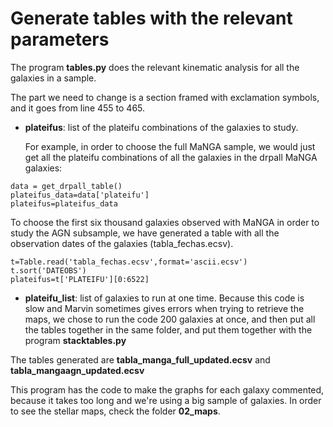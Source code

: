 # Generate tables with the relevant parameters

The program **tables.py** does the relevant kinematic analysis for all the galaxies in a sample.

The part we need to change is a section framed with exclamation symbols, and it goes from line 455 to 465.

- **plateifus**: list of the plateifu combinations of the galaxies to study. 
  
  For example, in order to choose the full MaNGA sample, we would just get all the plateifu combinations of all the galaxies in the drpall MaNGA galaxies: 
 ```
data = get_drpall_table()
plateifus_data=data['plateifu']
plateifus=plateifus_data
 ```
  To choose the first six thousand galaxies observed with MaNGA in order to study the AGN subsample, we have generated a table with all the observation dates of the galaxies (tabla_fechas.ecsv). 
 ```  
t=Table.read('tabla_fechas.ecsv',format='ascii.ecsv')
t.sort('DATEOBS')
plateifus=t['PLATEIFU'][0:6522]
 ```
 
 - **plateifu_list**: list of galaxies to run at one time. Because this code is slow and Marvin sometimes gives errors when trying to retrieve the maps, we chose to run the code 200 galaxies at once, and then put all the tables together in the same folder, and put them together with the program **stacktables.py** 

The tables generated are **tabla_manga_full_updated.ecsv** and **tabla_mangaagn_updated.ecsv**

This program has the code to make the graphs for each galaxy commented, because it takes too long and we're using a big sample of galaxies. In order to see the stellar maps, check the folder **02_maps**. 
